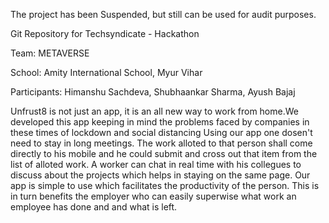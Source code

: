 The project has been Suspended, but still can be used for audit purposes.

Git Repository for Techsyndicate - Hackathon

Team: METAVERSE

School: Amity International School, Myur Vihar

Participants:
Himanshu Sachdeva,
Shubhaankar Sharma,
Ayush Bajaj

Unfrust8 is not just an app, it is  an all new way to work from home.We developed this app keeping in mind the problems faced by companies in these times of lockdown and social distancing Using our app one dosen't  need to stay in long meetings. The work alloted to  that person shall come directly to his mobile and he could submit and cross out that item from the list of alloted work. A worker can chat in real time with his collegues to discuss about the projects which helps in staying on the same page. Our app is simple to use which facilitates the productivity of the person. This is in turn benefits the employer who can easily superwise what work an employee has done and and what is left.